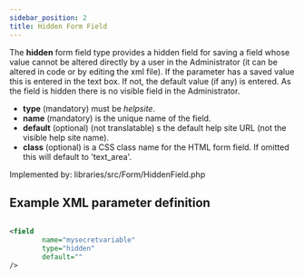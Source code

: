 ```yaml
---
sidebar_position: 2
title: Hidden Form Field
---
```



The **hidden** form field type provides a hidden field for saving a field whose value cannot be altered directly by a user in the Administrator (it can be altered in code or by editing the xml file). If the parameter has a saved value this is entered in the text box. If not, the default value (if any) is entered. As the field is hidden there is no visible field in the Administrator.

- **type** (mandatory) must be *helpsite*.
- **name** (mandatory) is the unique name of the field.
- **default** (optional) (not translatable) s the default help site URL (not the visible help site name).
- **class** (optional) is a CSS class name for the HTML form field. If omitted this will default to 'text_area'.

Implemented by: libraries/src/Form/HiddenField.php

## Example XML parameter definition

```xml

<field
        name="mysecretvariable" 
        type="hidden" 
        default=""
/>
```
